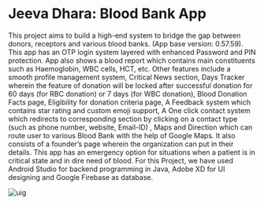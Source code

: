 # Jeeva Dhara: Blood Bank App

This project aims to build a high-end system to bridge the gap between donors, receptors and various blood banks. (App base version: 0.57.59). This app has an OTP login system layered with enhanced Password and PIN protection. App also shows a blood report which contains main constituents such as Haemoglobin, WBC cells, HCT, etc. 
Other features include a smooth profile management system, Critical News section, Days Tracker wherein the feature of donation will be locked after successful donation for 60 days (for RBC donation) or 7 days (for WBC donation), Blood Donation Facts page, Eligibility for donation criteria page, A Feedback system which contains star rating and custom emoji support, A One click contact system which redirects to corresponding section by clicking on a contact type (such as phone number, website, Email-ID) , Maps and Direction which can route user to various Blood Bank with the help of Google Maps. It also consists of a founder’s page wherein the organization can put in their details. 
        This app has an emergency option for situations when a patient is in critical state and in dire need of blood. 
        For this Project, we have used Android Studio for backend programming in Java, Adobe XD for UI designing and Google Firebase as database.
        
![uig](https://user-images.githubusercontent.com/79348895/120074202-5f94c480-c0b9-11eb-9ec3-5fdf3cd02803.gif)
